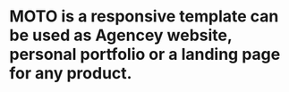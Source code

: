 # MOTO is a responsive template can be used as Agencey website, personal portfolio or a landing page for any product.
